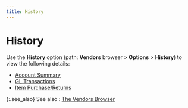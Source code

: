 ```yaml
---
title: History
---
```


# History


Use the **History** option (path:  **Vendors** browser > **Options**  > **History**) to view the following  details:

- [Account  Summary]({{site.mv_baseurl}}/vendors-browser/info/history/account-summary/account_summary_history_additional_browser_options_vendor_browser.html)
- [GL  Transactions]({{site.mv_baseurl}}/vendors-browser/info/history/gl-transactions/gl_transactions_history_additional_browser_options_vendor_browser.html)
- [Item  Purchase/Returns]({{site.mv_baseurl}}/vendors-browser/info/history/item_purchase_returns_history_additional_browser_options_vendor_browser.html)



{:.see_also}
See also
: [The Vendors Browser]({{site.mv_baseurl}}/vendors-browser/the_vendor_browser.html)
